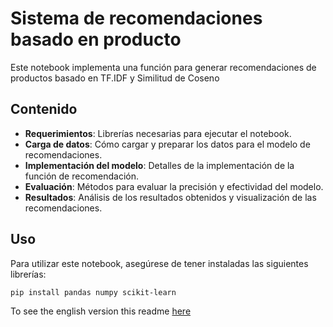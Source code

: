 
# Sistema de recomendaciones basado en producto

Este notebook implementa una función para generar recomendaciones de productos basado en TF.IDF y Similitud de Coseno

## Contenido

- **Requerimientos**: Librerías necesarias para ejecutar el notebook.
- **Carga de datos**: Cómo cargar y preparar los datos para el modelo de recomendaciones.
- **Implementación del modelo**: Detalles de la implementación de la función de recomendación.
- **Evaluación**: Métodos para evaluar la precisión y efectividad del modelo.
- **Resultados**: Análisis de los resultados obtenidos y visualización de las recomendaciones.

## Uso

Para utilizar este notebook, asegúrese de tener instaladas las siguientes librerías:

```bash
pip install pandas numpy scikit-learn
```

To see the english version this readme [here](README.md)
